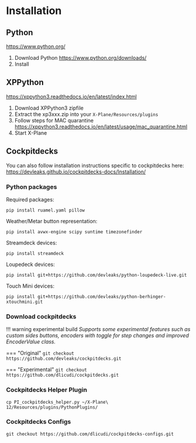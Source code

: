 # Installation

## Python
https://www.python.org/

1. Download Python https://www.python.org/downloads/
2. Install


## XPPython

https://xppython3.readthedocs.io/en/latest/index.html

1. Download XPPython3 zipfile
2.  Extract the xp3xxx.zip into your `X-Plane/Resources/plugins`
3.  Follow steps for MAC quarantine https://xppython3.readthedocs.io/en/latest/usage/mac_quarantine.html
4.  Start X-Plane


## Cockpitdecks
You can also follow installation instructions specific to cockpitdecks here: https://devleaks.github.io/cockpitdecks-docs/Installation/

### Python packages

Required packages:

```
pip install ruamel.yaml pillow
```

Weather/Metar button representation:

```
pip install avwx-engine scipy suntime timezonefinder
```

Streamdeck devices:

```
pip install streamdeck
```

Loupedeck devices:

```
pip install git+https://github.com/devleaks/python-loupedeck-live.git
```

Touch Mini devices:

```
pip install git+https://github.com/devleaks/python-berhinger-xtouchmini.git
```

### Download cockpitdecks

!!! warning experimental build
    *Supports some experimental features such as custom sides buttons, encoders with toggle for step changes and improved EncoderValue class.*

=== "Original"
    ```
    git checkout https://github.com/devleaks/cockpitdecks.git
    ```

=== "Experimental"
    ```
    git checkout https://github.com/dlicudi/cockpitdecks.git
    ```

### Cockpitdecks Helper Plugin

```
cp PI_cockpitdecks_helper.py ~/X-Plane\ 12/Resources/plugins/PythonPlugins/
```

### Cockpitdecks Configs

```
git checkout https://github.com/dlicudi/cockpitdecks-configs.git
```
